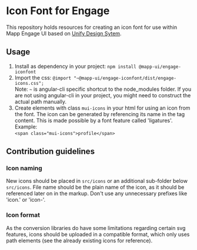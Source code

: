 # Icon Font for Engage
This repository holds resources for creating an icon font for use within Mapp Engage UI based on
[Unify Design Sytem](https://xd.adobe.com/view/530f9721-95c9-4d28-ae8d-c61588cafae6-065c/screen/fbeb8494-d13d-4796-848d-1d4fe16be769/).

## Usage
1. Install as dependency in your project: `npm install @mapp-ui/engage-iconfont`
1. Import the css: `@import "~@mapp-ui/engage-iconfont/dist/engage-icons.css";`  
   Note: `~` is angular-cli specific shortcut to the node_modules folder. If you are not using angular-cli in your
   project, you might need to construct the actual path manually.
1. Create elements with class `mui-icons` in your html for using an icon from the font. The icon can be generated by
   referencing its name in the tag content. This is made possible by a font feature called 'ligatures'. Example:  
   `<span class="mui-icons">profile</span>`

## Contribution guidelines
### Icon naming
New icons should be placed in `src/icons` or an additional sub-folder below `src/icons`. File name should be the plain
name of the icon, as it should be referenced later on in the markup. Don't use any unnecessary prefixes like 'icon.' or
'icon-'.

### Icon format
As the conversion libraries do have some limitations regarding certain svg features, icons should be uploaded in a
compatible format, which only uses path elements (see the already existing icons for reference).
